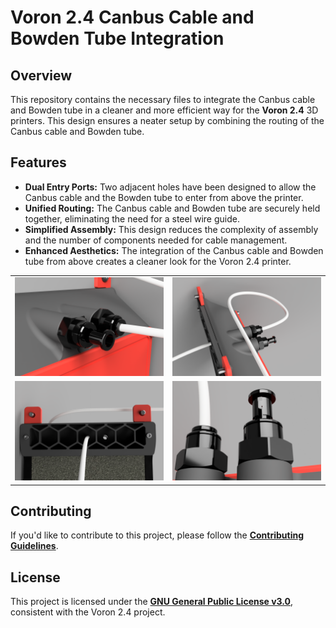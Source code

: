 # Voron 2.4 Canbus Cable and Bowden Tube Integration

## Overview

This repository contains the necessary files to integrate the Canbus cable and Bowden tube in a cleaner and more efficient way for the **Voron 2.4** 3D printers. 
This  design ensures a neater setup by combining the routing of the Canbus cable and Bowden tube.

## Features

- **Dual Entry Ports:** Two adjacent holes have been designed to allow the Canbus cable and the Bowden tube to enter from above the printer.
- **Unified Routing:** The Canbus cable and Bowden tube are securely held together, eliminating the need for a steel wire guide.
- **Simplified Assembly:** This design reduces the complexity of assembly and the number of components needed for cable management.
- **Enhanced Aesthetics:** The integration of the Canbus cable and Bowden tube from above creates a cleaner look for the Voron 2.4 printer.


<table>
  <tr>
    <td>
      <img src="images/preview.png" width="500px" alt="Canbus and Bowden Tube Integration">
    </td>
    <td>
      <img src="images/image2.png" width="500px" alt="Canbus and Bowden Tube Integration">
    </td>
  </tr>
  <tr>
    <td>
      <img src="images/image3.png" width="500px" alt="Canbus and Bowden Tube Integration">
    </td>
    <td>
      <img src="images/image4.png" width="500px" alt="Canbus and Bowden Tube Integration">
    </td>
  </tr>

</table>

## Contributing

If you'd like to contribute to this project, please follow the [**Contributing Guidelines**](/CONTRIBUTING.md).

## License

This project is licensed under the [**GNU General Public License v3.0**](https://github.com/cristianku/VORON_2_CANBUS_BOWDEN/blob/main/LICENSE.txt), consistent with the Voron 2.4 project.
